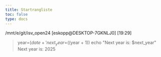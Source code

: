 ```yaml
---
title: Startrangliste
toc: false
type: docs
---
```



/mnt/e/git/isv_open24 [eskopp@DESKTOP-7GKNLJ0] [19:29]
> year=$(date +'%Y')
next_year=$((year + 1))
echo "Next year is: $next_year"
Next year is: 2025